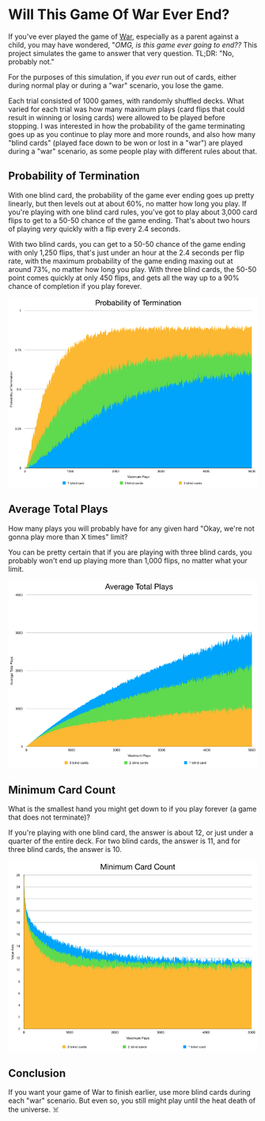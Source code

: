 # Will This Game Of War Ever End?

If you've ever played the game of [War](<https://en.wikipedia.org/wiki/War_(card_game)>), especially as a parent against a child, you may have wondered, "_OMG, is this game ever going to end??_ This project simulates the game to answer that very question. TL;DR: "No, probably not."

For the purposes of this simulation, if you _ever_ run out of cards, either during normal play or during a "war" scenario, you lose the game.

Each trial consisted of 1000 games, with randomly shuffled decks. What varied for each trial was how many maximum plays (card flips that could result in winning or losing cards) were allowed to be played before stopping. I was interested in how the probability of the game terminating goes up as you continue to play more and more rounds, and also how many "blind cards" (played face down to be won or lost in a "war") are played during a "war" scenario, as some people play with different rules about that.

## Probability of Termination

With one blind card, the probability of the game ever ending goes up pretty linearly, but then levels out at about 60%, no matter how long you play. If you're playing with one blind card rules, you've got to play about 3,000 card flips to get to a 50-50 chance of the game ending. That's about two hours of playing _very_ quickly with a flip every 2.4 seconds.

With two blind cards, you can get to a 50-50 chance of the game ending with only 1,250 flips, that's just under an hour at the 2.4 seconds per flip rate, with the maximum probability of the game ending maxing out at around 73%, no matter how long you play. With three blind cards, the 50-50 point comes quickly at only 450 flips, and gets all the way up to a 90% chance of completion if you play forever.

![Probability of Termination](charts/termination.jpg)

## Average Total Plays

How many plays you will probably have for any given hard "Okay, we're not gonna play more than X times" limit?

You can be pretty certain that if you are playing with three blind cards, you probably won't end up playing more than 1,000 flips, no matter what your limit.

![Average Total Plays](charts/plays.jpg)

## Minimum Card Count

What is the smallest hand you might get down to if you play forever (a game that does not terminate)?

If you're playing with one blind card, the answer is about 12, or just under a quarter of the entire deck. For two blind cards, the answer is 11, and for three blind cards, the answer is 10.

![Minimum Card Count](charts/cards.jpg)

## Conclusion

If you want your game of War to finish earlier, use more blind cards during each "war" scenario. But even so, you still might play until the heat death of the universe. ☠️
